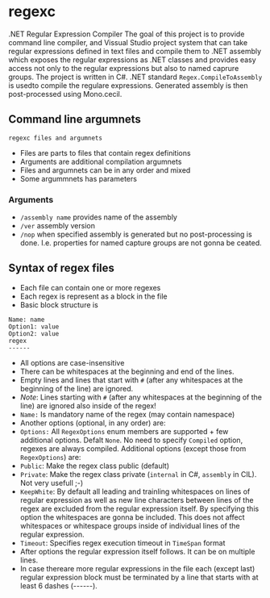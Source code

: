 # regexc
.NET Regular Expression Compiler
The goal of this project is to provide command line compiler, and Vissual Studio project system that can take regular expressions defined in text files and compile them to .NET assembly which exposes the regular expressions as .NET classes and provides easy access not only to the regular expressions but also to named caprure groups.
The project is written in C#. .NET standard ``Regex.CompileToAssembly`` is usedto compile the regulare expressions. Generated assembly is then post-processed using Mono.cecil.

## Command line argumnets
```
regexc files and argumnets
```
* Files are parts to files that contain regex definitions
* Arguments are additional compilation argumnets
* Files and argumnets can be in any order and mixed
* Some argummnets has parameters

### Arguments
* ``/assembly name`` provides name of the assembly
* ``/ver`` assembly version
* ``/nop`` when specified assembly is generated but no post-processing is done. I.e. properties for named capture groups are not gonna be ceated.

## Syntax of regex files
* Each file can contain one or more regexes
* Each regex is represent as a block in the file
* Basic block structure is
```
Name: name
Option1: value
Option2: value
regex
------
````
* All options are case-insensitive
* There can be whitespaces at the beginning and end of the lines.
* Empty lines and lines that start with ``#`` (after any whitespaces at the beginning of the line) are ignored.
 * *Note*: Lines starting with ``#`` (after any whitespaces at the beginning of the line) are ignored also inside of the regex!
* ``Name:`` Is mandatory name of the regex (may contain namespace)
* Another options (optional, in any order) are:
 * ``Options:`` All ``RegexOptions`` enum members are supported + few additional options. Defalt ``None``. No need to specify ``Compiled`` option, regexes are always compiled. Additional options (except those from ``RegexOptions``) are:
  * ``Public``: Make the regex class public (default)
  * ``Private``: Make the regex class private (``internal`` in C#, ``assembly`` in CIL). Not very usefull ;-)
  * ``KeepWhite``: By default all leading and trainling whitespaces on lines of regular expression as well as new line characters between lines of the regex are excluded from the regular expression itself. By specifying this option the whitespaces are gonna be included. This does not affect whitespaces or whitespace groups inside of individual lines of the regular expression.
 * ``Timeout``: Specifies regex execution timeout in ``TimeSpan`` format
* After options the regular expression itself follows. It can be on multiple lines.
* In case thereare more regular expressions in the file each (except last) regular expression block must be terminated by a line that starts with at least 6 dashes (------).
